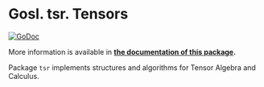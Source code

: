 # Gosl. tsr. Tensors

[![GoDoc](https://godoc.org/github.com/cpmech/gosl/tsr?status.svg)](https://godoc.org/github.com/cpmech/gosl/tsr) 

More information is available in **[the documentation of this package](https://godoc.org/github.com/cpmech/gosl/tsr).**

Package `tsr` implements structures and algorithms for Tensor Algebra and Calculus.
